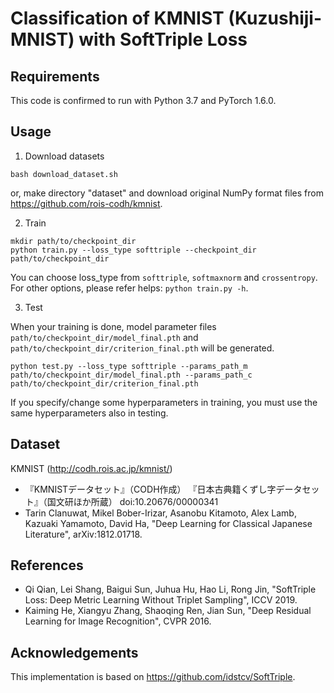 # Classification of KMNIST (Kuzushiji-MNIST) with SoftTriple Loss

## Requirements
This code is confirmed to run with Python 3.7 and PyTorch 1.6.0.

## Usage
1. Download datasets

```
bash download_dataset.sh
```
or, make directory "dataset" and download original NumPy format files from https://github.com/rois-codh/kmnist.

2. Train

```
mkdir path/to/checkpoint_dir
python train.py --loss_type softtriple --checkpoint_dir path/to/checkpoint_dir
```
You can choose loss_type from `softtriple`, `softmaxnorm` and `crossentropy`.
For other options, please refer helps: `python train.py -h`.

3. Test

When your training is done, model parameter files `path/to/checkpoint_dir/model_final.pth` and `path/to/checkpoint_dir/criterion_final.pth` will be generated.
```
python test.py --loss_type softtriple --params_path_m path/to/checkpoint_dir/model_final.pth --params_path_c path/to/checkpoint_dir/criterion_final.pth
```
If you specify/change some hyperparameters in training, you must use the same hyperparameters also in testing.

## Dataset
KMNIST (http://codh.rois.ac.jp/kmnist/)
- 『KMNISTデータセット』（CODH作成） 『日本古典籍くずし字データセット』（国文研ほか所蔵） doi:10.20676/00000341
- Tarin Clanuwat, Mikel Bober-Irizar, Asanobu Kitamoto, Alex Lamb, Kazuaki Yamamoto, David Ha, "Deep Learning for Classical Japanese Literature", arXiv:1812.01718.

## References
- Qi Qian, Lei Shang, Baigui Sun, Juhua Hu, Hao Li, Rong Jin, "SoftTriple Loss: Deep Metric Learning Without Triplet Sampling", ICCV 2019.
- Kaiming He, Xiangyu Zhang, Shaoqing Ren, Jian Sun, "Deep Residual Learning for Image Recognition", CVPR 2016.

## Acknowledgements
This implementation is based on https://github.com/idstcv/SoftTriple.
